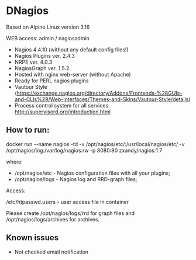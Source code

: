 # DNagios

Based on Alpine Linux version 3.16

WEB access: admin / nagiosadmin

  *  Nagios 4.4.10 (without any default config files!)
  *  Nagios Plugins ver. 2.4.3
  *  NRPE ver. 4.0.3
  *  NagiosGraph ver. 1.5.2
  *  Hosted with nginx web-server (without Apache)
  *  Ready for PERL nagios plugins
  *  Vautour Style (https://exchange.nagios.org/directory/Addons/Frontends-%28GUIs-and-CLIs%29/Web-Interfaces/Themes-and-Skins/Vautour-Style/details)
  *  Process control system for all services: http://supervisord.org/introduction.html

## How to run:

docker run --name nagios -td -v /opt/nagios/etc/:/usr/local/nagios/etc/ -v /opt/nagios/log:/var/log/nagios:rw -p 8080:80 zxandy/nagios:1.7

where:

* /opt/nagios/etc - Nagios configuration files with all your plugins;
* /opt/nagios/logs - Nagios log and RRD-graph files;

Access:

 /etc/htpasswd.users - user access file in container

Please create /opt/nagios/logs/rrd for graph files and /opt/nagios/logs/archives for archives.

## Known issues
 
  * Not checked email notification
